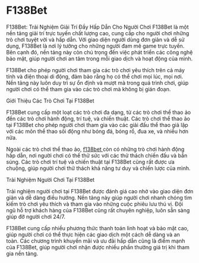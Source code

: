 # F138Bet
 F138Bet: Trải Nghiệm Giải Trí Đầy Hấp Dẫn Cho Người Chơi
F138Bet là một nền tảng giải trí trực tuyến chất lượng cao, cung cấp cho người chơi những trò chơi tuyệt vời và hấp dẫn. Với giao diện người dùng đơn giản và dễ sử dụng, F138Bet là nơi lý tưởng cho những người đam mê game trực tuyến. Bên cạnh đó, nền tảng này còn chú trọng đến việc phát triển các công nghệ bảo mật, giúp người chơi an tâm trong mỗi giao dịch và hoạt động của mình.

F138Bet cho phép người chơi tham gia các trò chơi yêu thích trên cả máy tính và điện thoại di động, đảm bảo rằng họ có thể chơi mọi lúc, mọi nơi. Nền tảng này luôn duy trì sự ổn định và mượt mà trong quá trình chơi, giúp người chơi có thể tham gia vào các trò chơi mà không bị gián đoạn.

Giới Thiệu Các Trò Chơi Tại F138Bet

F138Bet cung cấp một loạt các trò chơi đa dạng, từ các trò chơi thể thao ảo đến các trò chơi hành động, trí tuệ, và chiến thuật. Các trò chơi thể thao ảo tại F138Bet cho phép người chơi tham gia vào các giải đấu thể thao giả lập với các môn thể thao sôi động như bóng đá, bóng rổ, đua xe, và nhiều hơn nữa.

Ngoài các trò chơi thể thao ảo, <a href="https://f138bet.site"> f138bet </a>  còn có những trò chơi hành động hấp dẫn, nơi người chơi có thể thử sức với các thử thách chiến đấu và bắn súng. Các trò chơi trí tuệ và chiến thuật tại F138Bet cũng rất được ưa chuộng, giúp người chơi thử thách khả năng tư duy và chiến lược của mình.

Trải Nghiệm Người Chơi Tại F138Bet

Trải nghiệm người chơi tại F138Bet được đánh giá cao nhờ vào giao diện đơn giản và dễ dàng điều hướng. Nền tảng này giúp người chơi nhanh chóng tìm kiếm trò chơi yêu thích và tham gia vào những cuộc phiêu lưu thú vị. Đội ngũ hỗ trợ khách hàng của F138Bet cũng rất chuyên nghiệp, luôn sẵn sàng giúp đỡ người chơi 24/7.

F138Bet cung cấp nhiều phương thức thanh toán linh hoạt và bảo mật cao, giúp người chơi có thể thực hiện các giao dịch một cách dễ dàng và an toàn. Các chương trình khuyến mãi và ưu đãi hấp dẫn cũng là điểm mạnh của F138Bet, giúp người chơi nhận được nhiều phần thưởng giá trị khi tham gia nền tảng.

